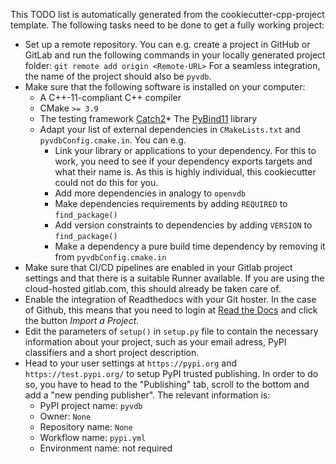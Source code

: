 This TODO list is automatically generated from the cookiecutter-cpp-project template.
The following tasks need to be done to get a fully working project:

* Set up a remote repository. You can e.g. create a project in GitHub or GitLab and run
  the following commands in your locally generated project folder: `git remote add origin <Remote-URL>`
  For a seamless integration, the name of the project should also be `pyvdb`.
* Make sure that the following software is installed on your computer:
  * A C++-11-compliant C++ compiler
  * CMake `>= 3.9`
  * The testing framework [Catch2](https://github.com/catchorg/Catch2)* The [PyBind11](https://github.com/pybind/pybind11) library
  * Adapt your list of external dependencies in `CMakeLists.txt` and `pyvdbConfig.cmake.in`.
    You can e.g.
    * Link your library or applications to your dependency. For this to work, you need
      to see if your dependency exports targets and what their name is. As this is highly
      individual, this cookiecutter could not do this for you.
    * Add more dependencies in analogy to `openvdb`
    * Make dependencies requirements by adding `REQUIRED` to `find_package()`
    * Add version constraints to dependencies by adding `VERSION` to `find_package()`
    * Make a dependency a pure build time dependency by removing it from `pyvdbConfig.cmake.in`
* Make sure that CI/CD pipelines are enabled in your Gitlab project settings and that
  there is a suitable Runner available. If you are using the cloud-hosted gitlab.com,
  this should already be taken care of.
* Enable the integration of Readthedocs with your Git hoster. In the case of Github, this means
  that you need to login at [Read the Docs](https://readthedocs.org) and click the button
  *Import a Project*.
* Edit the parameters of `setup()` in `setup.py` file to contain the necessary information
  about your project, such as your email adress, PyPI classifiers and a short project description.
* Head to your user settings at `https://pypi.org` and `https://test.pypi.org/` to setup PyPI trusted publishing.
  In order to do so, you have to head to the "Publishing" tab, scroll to the bottom
  and add a "new pending publisher". The relevant information is:
  * PyPI project name: `pyvdb`
  * Owner: `None`
  * Repository name: `None`
  * Workflow name: `pypi.yml`
  * Environment name: not required